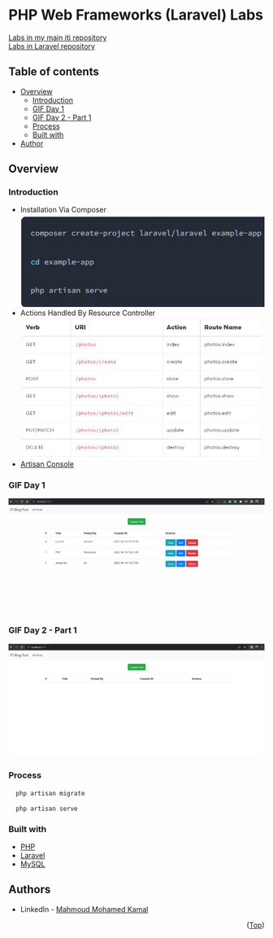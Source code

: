 # PHP Web Frameworks (Laravel) Labs

[Labs in my main iti repository](https://github.com/MahmoudFierro98/ITI_OpenSourceApplicationDevelopment/tree/main/PHP_Web_Frameworks/Labs)  
[Labs in Laravel repository](https://github.com/MahmoudFierro98/iti-laravel-labs)  

## Table of contents

- [Overview](#overview)
    - [Introduction](#introduction)
    - [GIF Day 1](#gif-day-1)
    - [GIF Day 2 - Part 1](#gif-day-2---part-1)
    - [Process](#process)
    - [Built with](#built-with)
- [Author](#authors)

## Overview

### Introduction

- Installation Via Composer \
![alt text](./static/Installation_Via_Composer.PNG)
- Actions Handled By Resource Controller \
![alt text](./static/Actions_Handled_By_Resource_Controller.PNG)
- [Artisan Console](https://laravel.com/docs/9.x/artisan)

### GIF Day 1

![screen-gif](./static/DAY1.gif)

### GIF Day 2 - Part 1

![screen-gif](./static/DAY2.1.gif)

### Process

 ```
   php artisan migrate
 ```
 ```
   php artisan serve
 ```

### Built with

* [PHP](https://www.php.net/)
* [Laravel](https://laravel.com/)
* [MySQL](https://www.mysql.com/)

## Authors

* LinkedIn - [Mahmoud Mohamed Kamal](https://www.linkedin.com/in/mahmoudfierro98)

<p align="right">(<a href="#top">Top</a>)</p>